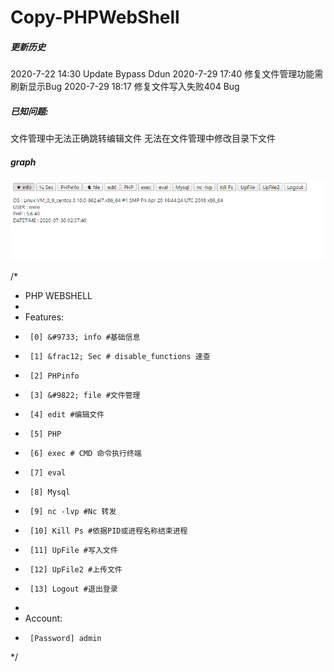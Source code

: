 # Copy-PHPWebShell

<h5>更新历史</h5>
2020-7-22 14:30 Update Bypass Ddun  
2020-7-29 17:40 修复文件管理功能需刷新显示Bug  
2020-7-29 18:17 修复文件写入失败404 Bug



<h5>已知问题:</h5>
文件管理中无法正确跳转编辑文件 无法在文件管理中修改目录下文件


<h5>graph</h5>

![alt text](copy1.png)

/* 
 * PHP WEBSHELL
 *
 * Features:
 *		[0] &#9733; info #基础信息
 *		[1] &frac12; Sec # disable_functions 速查
 *		[2] PHPinfo
 *		[3] &#9822; file #文件管理
 *		[4] edit #编辑文件
 *		[5] PHP
 *		[6] exec # CMD 命令执行终端
 *		[7] eval
 *		[8] Mysql
 *		[9] nc -lvp #Nc 转发
 *		[10] Kill Ps #依据PID或进程名称结束进程
 *		[11] UpFile #写入文件
 *		[12] UpFile2 #上传文件
 *		[13] Logout #退出登录
 *
 * Account:
 *		[Password] admin
 */
